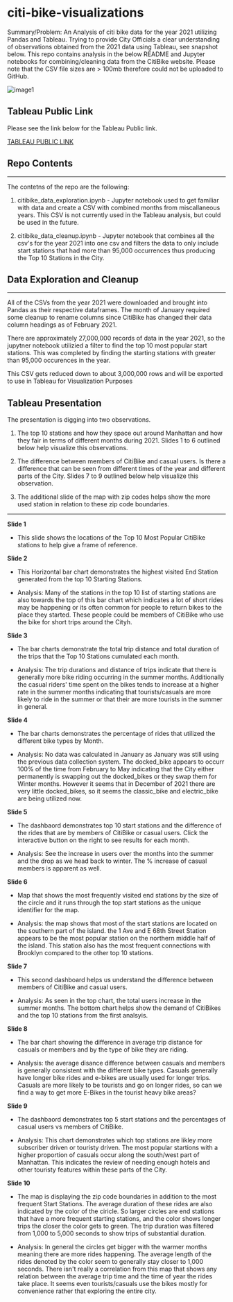 # citi-bike-visualizations

Summary/Problem: An Analysis of citi bike data for the year 2021 utilizing Pandas and Tableau. Trying to provide City Officials a clear understanding of observations obtained from the 2021 data using Tableau, see snapshot below. This repo contains analysis in the below README and Jupyter notebooks for combining/cleaning data from the CitiBike website. Please note that the CSV file sizes are > 100mb therefore could not be uploaded to GitHub.

![image1](images/screenshot.png)

## Tableau Public Link
Please see the link below for the Tableau Public link.

[TABLEAU PUBLIC LINK](https://public.tableau.com/views/citi_bike_viz/2021Top10CitiBikeStationsandMembersvsCasuals-Story?:language=en-US&publish=yes&:display_count=n&:origin=viz_share_link)


## Repo Contents
***
The contetns of the repo are the following:
1. citibike_data_exploration.ipynb - Jupyter notebook used to get familiar with data and create a CSV with combined months from miscallaneous years. This CSV is not currently used in the Tableau analysis, but could be used in the future.

1. citibike_data_cleanup.ipynb - Jupyter notebook that combines all the csv's for the year 2021 into one csv and filters the data to only include start stations that had more than 95,000 occurrences thus producing the Top 10 Stations in the City.

## Data Exploration and Cleanup
***
All of the CSVs from the year 2021 were downloaded and brought into Pandas as their respective dataframes. The month of January required some cleanup to rename columns since CitiBike has changed their data column headings as of February 2021.

There are approximately 27,000,000 records of data in the year 2021, so the jupytner notebook utilizied a filter to find the top 10 most popular start stations. This was completed by finding the starting stations with greater than 95,000 occurences in the year.

This CSV gets reduced down to about 3,000,000 rows and will be exported to use in Tableau for Visualization Purposes
## Tableau Presentation
The presentation is digging into two observations.

1. The top 10 stations and how they space out around Manhattan and how they fair in terms of different months during 2021. Slides 1 to 6 outlined below help visualize this observations.

1. The difference between members of CitiBike and casual users. Is there a difference that can be seen from different times of the year and different parts of the City. Slides 7 to 9 outlined below help visualize this observation.

1. The additional slide of the map with zip codes helps show the more used station in relation to these zip code boundaries.

***
**Slide 1**
- This slide shows the locations of the Top 10 Most Popular CitiBike stations to help give a frame of reference.

**Slide 2**
- This Horizontal bar chart demonstrates the highest visited End Station generated from the top 10 Starting Stations. 

- Analysis: Many of the stations in the top 10 list of starting stations are also towards the top of this bar chart which indicates a lot of short rides may be happening or its often common for people to return bikes to the place they started. These people could be members of CitiBike who use the bike for short trips around the Cityh.

**Slide 3**
- The bar charts demonstrate the total trip distance and total duration of the trips that the Top 10 Stations cumulated each month.

- Analysis: The trip durations and distance of trips indicate that there is generally more bike riding occurring in the summer months. Additionally the casual riders' time spent on the bikes tends to increase at a higher rate in the summer months indicating that tourists/casuals are more likely to ride in the summer or that their are more tourists in the summer in general.

**Slide 4**
- The bar charts demonstrates the percentage of rides that utilized the different bike types by Month.

- Analysis: No data was calculated in January as January was still using the previous data collection system. The docked_bike appears to occurr 100% of the time from February to May indicating that the City either permanently is swapping out the docked_bikes or they swap them for Winter months. However it seems that in December of 2021 there are very little docked_bikes, so it seems the classic_bike and electric_bike are being utilized now.

**Slide 5**
- The dashbaord demonstrates top 10 start stations and the difference of the rides that are by members of CitiBike or casual users. Click the interactive button on the right to see results for each month.

- Analysis: See the increase in users over the months into the summer and the drop as we head back to winter. The % increase of casual members is apparent as well.

**Slide 6**
- Map that shows the most frequently visited end stations by the size of the circle and it runs through the top start stations as the unique identifier for the map.

- Analysis: the map shows that most of the start stations are located on the southern part of the island. the 1 Ave and E 68th Street Station appears to be the most popular station on the northern middle half of the island. This station also has the most frequent connections with Brooklyn compared to the other top 10 stations.

**Slide 7**
- This second dashboard helps us understand the difference between members of CitiBike and casual users.

- Analysis: As seen in the top chart, the total users increase in the summer months. The bottom chart helps show the demand of CitiBikes and the top 10 stations from the first analsyis.

**Slide 8**
- The bar chart showing the difference in average trip distance for casuals or members and by the type of bike they are riding.

- Analysis: the average disance difference between casuals and members is generally consistent with the different bike types. Casuals generally have longer bike rides and e-bikes are usually used for longer trips. Casuals are more likely to be tourists and go on longer rides, so can we find a way to get more E-Bikes in the tourist heavy bike areas?

**Slide 9**
- The dashbaord demonstrates top 5 start stations and the percentages of casual users vs members of CitiBike.

- Analysis: This chart demonstrates which top stations are likley more subscriber driven or touristy driven. The most popular startions with a higher proportion of casuals occur along the south/west part of Manhattan. This indicates the review of needing enough hotels and other touristy features within these parts of the City. 

**Slide 10**
- The map is displaying the zip code boundaries in addition to the most frequent Start Stations. The average duration of these rides are also indicated by the color of the ciricle. So larger circles are end stations that have a more frequent starting stations, and the color shows longer trips the closer the color gets to green. The trip duration was filtered from 1,000 to 5,000 seconds to show trips of substantial duration.

- Analysis: In general the circles get bigger with the warmer months meaning there are more rides happening. The average length of the rides denoted by the color seem to generally stay closer to 1,000 seconds. There isn't really a correlation from this map that shows any relation between the average trip time and the time of year the rides take place. It seems even tourists/casuals use the bikes mostly for convenience rather that exploring the entire city.

